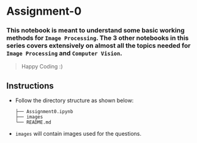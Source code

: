 # Assignment-0

### This notebook is meant to understand some basic working methods for `Image Processing`. The **3** other notebooks in this series covers extensively on almost all the topics needed for `Image Processing` and `Computer Vision`.
> Happy Coding :)

## Instructions
- Follow the directory structure as shown below: 
  ```
  ├── Assignment0.ipynb
  ├── images    
  └── README.md
  ```
- `images` will contain images used for the questions.


